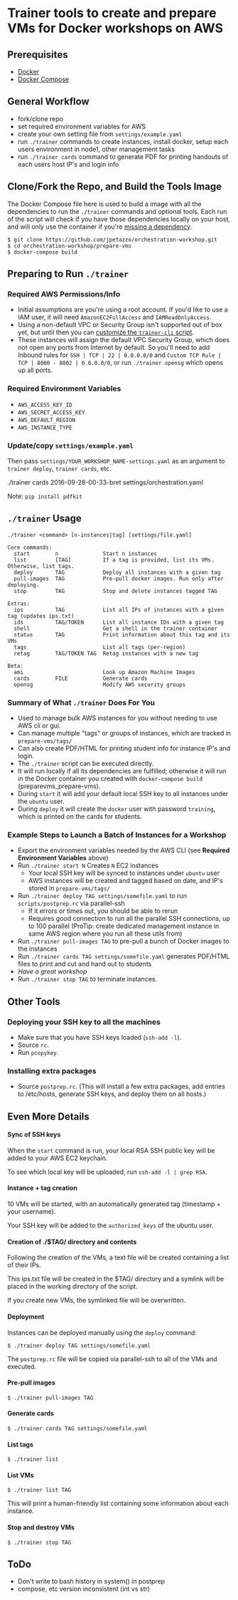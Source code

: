 # Trainer tools to create and prepare VMs for Docker workshops on AWS

## Prerequisites

- [Docker](https://docs.docker.com/engine/installation/)
- [Docker Compose](https://docs.docker.com/compose/install/)

## General Workflow

- fork/clone repo
- set required environment variables for AWS
- create your own setting file from `settings/example.yaml`
- run `./trainer` commands to create instances, install docker, setup each users environment in node1, other management tasks
- run `./trainer cards` command to generate PDF for printing handouts of each users host IP's and login info

## Clone/Fork the Repo, and Build the Tools Image

The Docker Compose file here is used to build a image with all the dependencies to run the `./trainer` commands and optional tools. Each run of the script will check if you have those dependencies locally on your host, and will only use the container if you're [missing a dependency](trainer#L5).

    $ git clone https://github.com/jpetazzo/orchestration-workshop.git
    $ cd orchestration-workshop/prepare-vms
    $ docker-compose build

## Preparing to Run `./trainer`

### Required AWS Permissions/Info

- Initial assumptions are you're using a root account. If you'd like to use a IAM user, it will need  `AmazonEC2FullAccess` and `IAMReadOnlyAccess`.
- Using a non-default VPC or Security Group isn't supported out of box yet, but until then you can [customize the `trainer-cli` script](scripts/trainer-cli#L396-L401).
- These instances will assign the default VPC Security Group, which does not open any ports from Internet by default. So you'll need to add Inbound rules for `SSH | TCP | 22 | 0.0.0.0/0` and `Custom TCP Rule | TCP | 8000 - 8002 | 0.0.0.0/0`, or run `./trainer opensg` which opens up all ports.

### Required Environment Variables

- `AWS_ACCESS_KEY_ID`
- `AWS_SECRET_ACCESS_KEY`
- `AWS_DEFAULT_REGION`
- `AWS_INSTANCE_TYPE`

### Update/copy `settings/example.yaml`

Then pass `settings/YOUR_WORKSHOP_NAME-settings.yaml` as an argument to `trainer deploy`, `trainer cards`, etc.

./trainer cards 2016-09-28-00-33-bret settings/orchestration.yaml

Note: `pip install pdfkit`

## `./trainer` Usage

```
./trainer <command> [n-instances|tag] [settings/file.yaml]

Core commands:
  start        n              Start n instances
  list         [TAG]          If a tag is provided, list its VMs. Otherwise, list tags.
  deploy       TAG            Deploy all instances with a given tag
  pull-images  TAG            Pre-pull docker images. Run only after deploying.
  stop         TAG            Stop and delete instances tagged TAG

Extras:
  ips          TAG            List all IPs of instances with a given tag (updates ips.txt)
  ids          TAG/TOKEN      List all instance IDs with a given tag
  shell                       Get a shell in the trainer container
  status       TAG            Print information about this tag and its VMs
  tags                        List all tags (per-region)
  retag        TAG/TOKEN TAG  Retag instances with a new tag

Beta:
  ami                         Look up Amazon Machine Images
  cards        FILE           Generate cards
  opensg                      Modify AWS security groups
```

### Summary of What `./trainer` Does For You

- Used to manage bulk AWS instances for you without needing to use AWS cli or gui.
- Can manage multiple "tags" or groups of instances, which are tracked in `prepare-vms/tags/`
- Can also create PDF/HTML for printing student info for instance IP's and login.
- The `./trainer` script can be executed directly.
- It will run locally if all its dependencies are fulfilled; otherwise it will run in the Docker container you created with `docker-compose build` (preparevms_prepare-vms).
- During `start` it will add your default local SSH key to all instances under the `ubuntu` user.
- During `deploy` it will create the `docker` user with password `training`, which is printed on the cards for students.

### Example Steps to Launch a Batch of Instances for a Workshop

- Export the environment variables needed by the AWS CLI (see **Required Environment Variables** above)
- Run `./trainer start N` Creates `N` EC2 instances
  - Your local SSH key will be synced to instances under `ubuntu` user
  - AWS instances will be created and tagged based on date, and IP's stored in `prepare-vms/tags/`
- Run `./trainer deploy TAG settings/somefile.yaml` to run `scripts/postprep.rc` via parallel-ssh
  - If it errors or times out, you should be able to rerun
  - Requires good connection to run all the parallel SSH connections, up to 100 parallel (ProTip: create dedicated management instance in same AWS region where you run all these utils from)
- Run `./trainer pull-images TAG` to pre-pull a bunch of Docker images to the instances
- Run `./trainer cards TAG settings/somefile.yaml` generates PDF/HTML files to print and cut and hand out to students
- *Have a great workshop*
- Run `./trainer stop TAG` to terminate instances.

## Other Tools

### Deploying your SSH key to all the machines

- Make sure that you have SSH keys loaded (`ssh-add -l`).
- Source `rc`.
- Run `pcopykey`.


### Installing extra packages

- Source `postprep.rc`.
  (This will install a few extra packages, add entries to
  /etc/hosts, generate SSH keys, and deploy them on all hosts.)


## Even More Details

#### Sync of SSH keys

When the `start` command is run, your local RSA SSH public key will be added to your AWS EC2 keychain.

To see which local key will be uploaded, run `ssh-add -l | grep RSA`.

#### Instance + tag creation

10 VMs will be started, with an automatically generated tag (timestamp + your username).

Your SSH key will be added to the `authorized_keys` of the ubuntu user.

#### Creation of ./$TAG/ directory and contents

Following the creation of the VMs, a text file will be created containing a list of their IPs.

This ips.txt file will be created in the $TAG/ directory and a symlink will be placed in the working directory of the script.

If you create new VMs, the symlinked file will be overwritten.

#### Deployment

Instances can be deployed manually using the `deploy` command:

    $ ./trainer deploy TAG settings/somefile.yaml

The `postprep.rc` file will be copied via parallel-ssh to all of the VMs and executed.

#### Pre-pull images

    $ ./trainer pull-images TAG

#### Generate cards

    $ ./trainer cards TAG settings/somefile.yaml

#### List tags

    $ ./trainer list

#### List VMs

    $ ./trainer list TAG

This will print a human-friendly list containing some information about each instance.

#### Stop and destroy VMs

    $ ./trainer stop TAG

## ToDo

  - Don't write to bash history in system() in postprep
  - compose, etc version inconsistent (int vs str)

